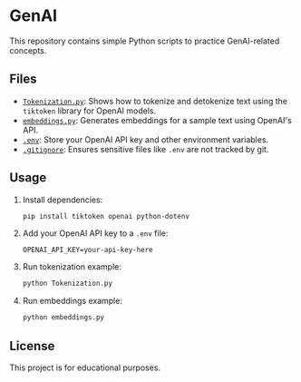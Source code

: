 # GenAI 

This repository contains simple Python scripts to practice GenAI-related concepts.

## Files

- [`Tokenization.py`](Tokenization.py): Shows how to tokenize and detokenize text using the `tiktoken` library for OpenAI models.
- [`embeddings.py`](embeddings.py): Generates embeddings for a sample text using OpenAI's API.
- [`.env`](.env): Store your OpenAI API key and other environment variables.
- [`.gitignore`](.gitignore): Ensures sensitive files like `.env` are not tracked by git.

## Usage

1. Install dependencies:
    ```sh
    pip install tiktoken openai python-dotenv
    ```

2. Add your OpenAI API key to a `.env` file:
    ```
    OPENAI_API_KEY=your-api-key-here
    ```

3. Run tokenization example:
    ```sh
    python Tokenization.py
    ```

4. Run embeddings example:
    ```sh
    python embeddings.py
    ```

## License

This project is for educational purposes.

